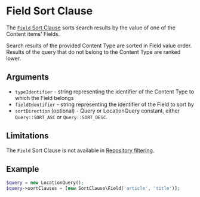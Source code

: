 # Field Sort Clause

The [`Field` Sort Clause](https://github.com/ibexa/core/blob/main/src/contracts/Repository/Values/Content/Query/SortClause/Field.php)
sorts search results by the value of one of the Content items' Fields.

Search results of the provided Content Type are sorted in Field value order.
Results of the query that do not belong to the Content Type are ranked lower.

## Arguments

- `typeIdentifier` - string representing the identifier of the Content Type to which the Field belongs
- `fieldIdentifier` - string representing the identifier of the Field to sort by
- `sortDirection` (optional) - Query or LocationQuery constant, either `Query::SORT_ASC` or `Query::SORT_DESC`.

## Limitations

The `Field` Sort Clause is not available in [Repository filtering](search_api.md#repository-filtering).

## Example

``` php
$query = new LocationQuery();
$query->sortClauses = [new SortClause\Field('article', 'title')];
```
